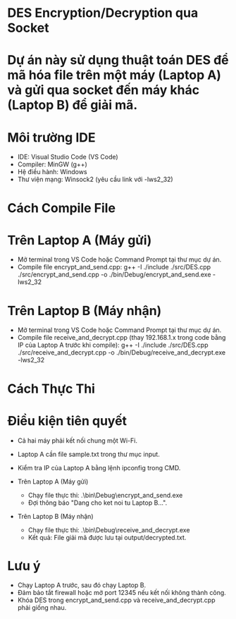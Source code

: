 # DES Encryption/Decryption qua Socket
# Dự án này sử dụng thuật toán DES để mã hóa file trên một máy (Laptop A) và gửi qua socket đến máy khác (Laptop B) để giải mã.

# Môi trường IDE
- IDE: Visual Studio Code (VS Code)
- Compiler: MinGW (g++)
- Hệ điều hành: Windows
- Thư viện mạng: Winsock2 (yêu cầu link với -lws2_32)

# Cách Compile File
# Trên Laptop A (Máy gửi)
- Mở terminal trong VS Code hoặc Command Prompt tại thư mục dự án.
- Compile file encrypt_and_send.cpp:
    g++ -I ./include ./src/DES.cpp ./src/encrypt_and_send.cpp -o ./bin/Debug/encrypt_and_send.exe -lws2_32

# Trên Laptop B (Máy nhận)
- Mở terminal trong VS Code hoặc Command Prompt tại thư mục dự án.
- Compile file receive_and_decrypt.cpp (thay 192.168.1.x trong code bằng IP của Laptop A trước khi compile):
    g++ -I ./include ./src/DES.cpp ./src/receive_and_decrypt.cpp -o ./bin/Debug/receive_and_decrypt.exe -lws2_32

# Cách Thực Thi
# Điều kiện tiên quyết
- Cả hai máy phải kết nối chung một Wi-Fi.
- Laptop A cần file sample.txt trong thư mục input.
- Kiểm tra IP của Laptop A bằng lệnh ipconfig trong CMD.
- Trên Laptop A (Máy gửi)
  + Chạy file thực thi:
    .\bin\Debug\encrypt_and_send.exe
  + Đợi thông báo "Dang cho ket noi tu Laptop B...".

- Trên Laptop B (Máy nhận)
  + Chạy file thực thi:
    .\bin\Debug\receive_and_decrypt.exe
  + Kết quả: File giải mã được lưu tại output/decrypted.txt.

# Lưu ý
- Chạy Laptop A trước, sau đó chạy Laptop B.
- Đảm bảo tắt firewall hoặc mở port 12345 nếu kết nối không thành công.
- Khóa DES trong encrypt_and_send.cpp và receive_and_decrypt.cpp phải giống nhau.
